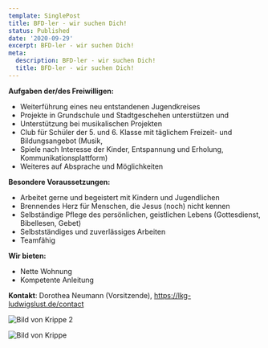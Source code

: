 ```yaml
---
template: SinglePost
title: BFD-ler - wir suchen Dich!
status: Published
date: '2020-09-29'
excerpt: BFD-ler - wir suchen Dich!
meta:
  description: BFD-ler - wir suchen Dich!
  title: BFD-ler - wir suchen Dich!
---
```

**Aufgaben der/des Freiwilligen:**

* Weiterführung eines neu entstandenen Jugendkreises
* Projekte in Grundschule und Stadtgeschehen unterstützen und
* Unterstützung bei musikalischen Projekten
* Club für Schüler der 5. und 6. Klasse mit täglichem Freizeit- und Bildungsangebot (Musik,
* Spiele nach Interesse der Kinder, Entspannung und Erholung, Kommunikationsplattform)
* Weiteres auf Absprache und Möglichkeiten

**Besondere Voraussetzungen:**

* Arbeitet gerne und begeistert mit Kindern und Jugendlichen
* Brennendes Herz für Menschen, die Jesus (noch) nicht kennen
* Selbständige Pflege des persönlichen, geistlichen Lebens (Gottesdienst, Bibellesen, Gebet)
* Selbstständiges und zuverlässiges Arbeiten
* Teamfähig

**Wir bieten:**

* Nette Wohnung
* Kompetente Anleitung

**Kontakt**: Dorothea Neumann (Vorsitzende), <https://lkg-ludwigslust.de/contact>

![Bild von Krippe 2](https://ucarecdn.com/6bed0ca5-d6f8-40d7-8aed-dad59db358eb/ "Bild von Krippe 2")

![Bild von Krippe](https://ucarecdn.com/bddfd854-6d18-468b-9f7f-454aee2c866c/ "Bild von Krippe")
